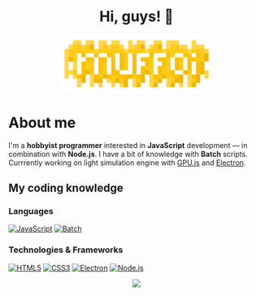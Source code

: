 <h1 align="center">Hi, guys! 👋</h1>

<p align="center">
 <img alt="My logo" src="images/logo.png" width="60%">
</p>

# About me
I'm a **hobbyist programmer** interested in **JavaScript** development — in combination with **Node.js**.
I have a bit of knowledge with **Batch** scripts.
Currrently working on light simulation engine with [GPU.js](https://github.com/gpujs/gpu.js) and [Electron](https://github.com/electron/electron).

## My coding knowledge

### Languages
[![JavaScript](https://img.shields.io/badge/javascript-black?style=for-the-badge&logo=javascript)](https://github.com/muffoi)
[![Batch](https://img.shields.io/badge/batch-black?style=for-the-badge&logo=gnu-bash)](https://github.com/muffoi)

### Technologies & Frameworks
[![HTML5](https://img.shields.io/badge/html5-black?style=for-the-badge&logo=html5)](https://github.com/muffoi)
[![CSS3](https://img.shields.io/badge/css3-black?style=for-the-badge&logo=css3&logoColor=blue)](https://github.com/muffoi)
[![Electron](https://img.shields.io/badge/electron.js-black?style=for-the-badge&logo=electron)](https://github.com/muffoi)
[![Node.js](https://img.shields.io/badge/node.js-black?style=for-the-badge&logo=nodedotjs)](https://github.com/muffoi)

<p align="center">
  <a href="https://github.com/muffoi">
    <img src="https://komarev.com/ghpvc/?username=muffoi&color=yellow&style=for-the-badge" />
  </a>
</p>
